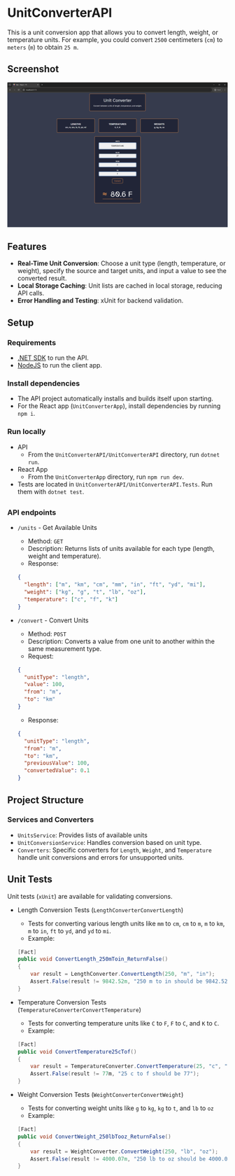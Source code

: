 # UnitConverterAPI

This is a unit conversion app that allows you to convert length, weight, or temperature units. For example, you could convert `2500` centimeters (`cm`) to `meters` (`m`) to obtain `25 m`.

## Screenshot

![screenshot](./unitconverter_screenshot.png)

## Features

- **Real-Time Unit Conversion**: Choose a unit type (length, temperature, or weight), specify the source and target units, and input a value to see the converted result.
- **Local Storage Caching**: Unit lists are cached in local storage, reducing API calls.
- **Error Handling and Testing**: xUnit for backend validation.

## Setup

### Requirements

- [.NET SDK](https://dotnet.microsoft.com/en-us/download) to run the API.
- [NodeJS](https://nodejs.org/en) to run the client app.

### Install dependencies

- The API project automatically installs and builds itself upon starting.
- For the React app (`UnitConverterApp`), install dependencies by running `npm i`.

### Run locally

- API
  - From the `UnitConverterAPI/UnitConverterAPI` directory, run `dotnet run`.
- React App
  - From the `UnitConverterApp` directory, run `npm run dev`.
- Tests are located in `UnitConverterAPI/UnitConverterAPI.Tests`. Run them with `dotnet test`.

##

### API endpoints

- `/units` - Get Available Units

  - Method: `GET`
  - Description: Returns lists of units available for each type (length, weight and temperature).
  - Response:

  ```json
  {
    "length": ["m", "km", "cm", "mm", "in", "ft", "yd", "mi"],
    "weight": ["kg", "g", "t", "lb", "oz"],
    "temperature": ["c", "f", "k"]
  }
  ```

- `/convert` - Convert Units

  - Method: `POST`
  - Description: Converts a value from one unit to another within the same measurement type.
  - Request:

  ```json
  {
    "unitType": "length",
    "value": 100,
    "from": "m",
    "to": "km"
  }
  ```

  - Response:

  ```json
  {
    "unitType": "length",
    "from": "m",
    "to": "km",
    "previousValue": 100,
    "convertedValue": 0.1
  }
  ```

## Project Structure

### Services and Converters

- `UnitsService`: Provides lists of available units
- `UnitConversionService`: Handles conversion based on unit type.
- `Converters`: Specific converters for `Length`, `Weight`, and `Temperature` handle unit conversions and errors for unsupported units.

## Unit Tests

Unit tests (`xUnit`) are available for validating conversions.

- Length Conversion Tests (`LengthConverterConvertLength`)

  - Tests for converting various length units like `mm` to `cm`, `cm` to `m`, `m` to `km`, `m` to `in`, `ft` to `yd`, and `yd` to `mi`.
  - Example:

  ```csharp
  [Fact]
  public void ConvertLength_250mToin_ReturnFalse()
  {
      var result = LengthConverter.ConvertLength(250, "m", "in");
      Assert.False(result != 9842.52m, "250 m to in should be 9842.52");
  }
  ```

- Temperature Conversion Tests (`TemperatureConverterConvertTemperature`)

  - Tests for converting temperature units like `C` to `F`, `F` to `C`, and `K` to `C`.
  - Example:

  ```csharp
  [Fact]
  public void ConvertTemperature25cTof()
  {
      var result = TemperatureConverter.ConvertTemperature(25, "c", "f");
      Assert.False(result != 77m, "25 c to f should be 77");
  }
  ```

- Weight Conversion Tests (`WeightConverterConvertWeight`)
  - Tests for converting weight units like `g` to `kg`, `kg` to `t`, and `lb` to `oz`
  - Example:
  ```csharp
  [Fact]
  public void ConvertWeight_250lbTooz_ReturnFalse()
  {
      var result = WeightConverter.ConvertWeight(250, "lb", "oz");
      Assert.False(result != 4000.07m, "250 lb to oz should be 4000.07");
  }
  ```
